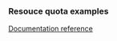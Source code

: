 ### Resouce quota examples

[Documentation reference](https://kubernetes.io/docs/tasks/administer-cluster/manage-resources/quota-memory-cpu-namespace/)
